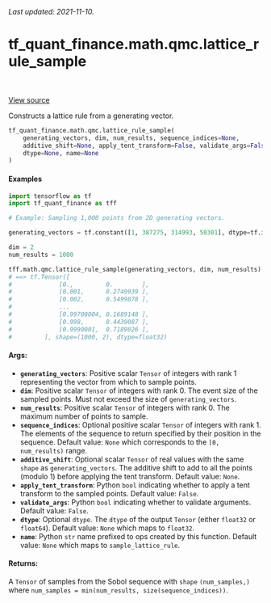 <!--
This file is generated by a tool. Do not edit directly.
For open-source contributions the docs will be updated automatically.
-->

*Last updated: 2021-11-10.*

<div itemscope itemtype="http://developers.google.com/ReferenceObject">
<meta itemprop="name" content="tf_quant_finance.math.qmc.lattice_rule_sample" />
<meta itemprop="path" content="Stable" />
</div>

# tf_quant_finance.math.qmc.lattice_rule_sample

<!-- Insert buttons and diff -->

<table class="tfo-notebook-buttons tfo-api" align="left">
</table>

<a target="_blank" href="https://github.com/google/tf-quant-finance/blob/master/tf_quant_finance/math/qmc/lattice_rule.py">View source</a>



Constructs a lattice rule from a generating vector.

```python
tf_quant_finance.math.qmc.lattice_rule_sample(
    generating_vectors, dim, num_results, sequence_indices=None,
    additive_shift=None, apply_tent_transform=False, validate_args=False,
    dtype=None, name=None
)
```



<!-- Placeholder for "Used in" -->

#### Examples

```python
import tensorflow as tf
import tf_quant_finance as tff

# Example: Sampling 1,000 points from 2D generating vectors.

generating_vectors = tf.constant([1, 387275, 314993, 50301], dtype=tf.int32)

dim = 2
num_results = 1000

tff.math.qmc.lattice_rule_sample(generating_vectors, dim, num_results)
# ==> tf.Tensor([
#             [0.,         0.        ],
#             [0.001,      0.2749939 ],
#             [0.002,      0.5499878 ],
#             ...
#             [0.99700004, 0.1689148 ],
#             [0.998,      0.4439087 ],
#             [0.9990001,  0.7189026 ],
#         ], shape=(1000, 2), dtype=float32)
```

#### Args:


* <b>`generating_vectors`</b>: Positive scalar `Tensor` of integers with rank 1
  representing the vector from which to sample points.
* <b>`dim`</b>: Positive scalar `Tensor` of integers with rank 0. The event size of the
  sampled points. Must not exceed the size of `generating_vectors`.
* <b>`num_results`</b>: Positive scalar `Tensor` of integers with rank 0. The maximum
  number of points to sample.
* <b>`sequence_indices`</b>: Optional positive scalar `Tensor` of integers with rank 1.
  The elements of the sequence to return specified by their position in the
  sequence.
  Default value: `None` which corresponds to the `[0, num_results)` range.
* <b>`additive_shift`</b>: Optional scalar `Tensor` of real values with the same
  `shape` as `generating_vectors`. The additive shift to add to all the
  points (modulo 1) before applying the tent transform.
  Default value: `None`.
* <b>`apply_tent_transform`</b>: Python `bool` indicating whether to apply a tent
  transform to the sampled points.
  Default value: `False`.
* <b>`validate_args`</b>: Python `bool` indicating whether to validate arguments.
  Default value: `False`.
* <b>`dtype`</b>: Optional `dtype`. The `dtype` of the output `Tensor` (either
  `float32` or `float64`).
  Default value: `None` which maps to `float32`.
* <b>`name`</b>: Python `str` name prefixed to ops created by this function.
  Default value: `None` which maps to `sample_lattice_rule`.


#### Returns:

A `Tensor` of samples from  the Sobol sequence with `shape`
`(num_samples,)` where `num_samples = min(num_results,
size(sequence_indices))`.
